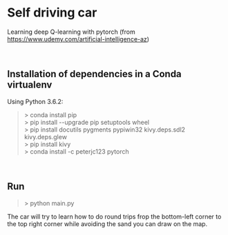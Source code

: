 # Self driving car

Learning deep Q-learning with pytorch (from https://www.udemy.com/artificial-intelligence-az)

<br/>

## Installation of dependencies in a Conda virtualenv

Using Python 3.6.2:

> \> conda install pip  
> \> pip install --upgrade pip setuptools wheel  
> \> pip install docutils pygments pypiwin32 kivy.deps.sdl2 kivy.deps.glew  
> \> pip install kivy  
> \> conda install -c peterjc123 pytorch  

<br/>

## Run

> \> python main.py

The car will try to learn how to do round trips frop the bottom-left corner to the top right corner while avoiding the sand you can draw on the map.
